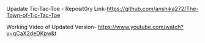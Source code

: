 Upadate Tic-Tac-Toe - Reposit0ry Link-https://github.com/anshika272/The-Town-of-Tic-Tac-Toe



Working Video of Updated Version- https://www.youtube.com/watch?v=qCaX2deDKpw&t
